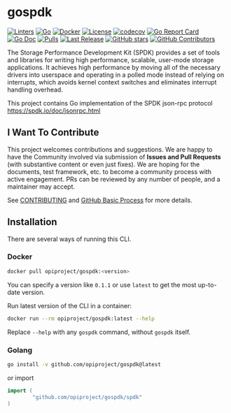 # gospdk

[![Linters](https://github.com/opiproject/gospdk/actions/workflows/linters.yml/badge.svg)](https://github.com/opiproject/gospdk/actions/workflows/linters.yml)
[![Go](https://github.com/opiproject/gospdk/actions/workflows/go.yml/badge.svg)](https://github.com/opiproject/gospdk/actions/workflows/go.yml)
[![Docker](https://github.com/opiproject/gospdk/actions/workflows/docker-publish.yml/badge.svg)](https://github.com/opiproject/gospdk/actions/workflows/docker-publish.yml)
[![License](https://img.shields.io/github/license/opiproject/gospdk?style=flat-square&color=blue&label=License)](https://github.com/opiproject/gospdk/blob/master/LICENSE)
[![codecov](https://codecov.io/gh/opiproject/gospdk/branch/main/graph/badge.svg)](https://codecov.io/gh/opiproject/gospdk)
[![Go Report Card](https://goreportcard.com/badge/github.com/opiproject/gospdk)](https://goreportcard.com/report/github.com/opiproject/gospdk)
[![Go Doc](https://img.shields.io/badge/godoc-reference-blue.svg)](http://godoc.org/github.com/opiproject/gospdk)
[![Pulls](https://img.shields.io/docker/pulls/opiproject/gospdk.svg?logo=docker&style=flat&label=Pulls)](https://hub.docker.com/r/opiproject/gospdk)
[![Last Release](https://img.shields.io/github/v/release/opiproject/gospdk?label=Latest&style=flat-square&logo=go)](https://github.com/opiproject/gospdk/releases)
[![GitHub stars](https://img.shields.io/github/stars/opiproject/gospdk.svg?style=flat-square&label=github%20stars)](https://github.com/opiproject/gospdk)
[![GitHub Contributors](https://img.shields.io/github/contributors/opiproject/gospdk.svg?style=flat-square)](https://github.com/opiproject/gospdk/graphs/contributors)

The Storage Performance Development Kit (SPDK) provides a set of tools and libraries for writing high performance, scalable, user-mode storage applications. It achieves high performance by moving all of the necessary drivers into userspace and operating in a polled mode instead of relying on interrupts, which avoids kernel context switches and eliminates interrupt handling overhead.

This project contains Go implementation of the SPDK json-rpc protocol <https://spdk.io/doc/jsonrpc.html>

## I Want To Contribute

This project welcomes contributions and suggestions.  We are happy to have the
Community involved via submission of **Issues and Pull Requests** (with
substantive content  or even just fixes). We are hoping for the documents,
test framework, etc. to become a community process with active engagement.
PRs can be reviewed by any number of people, and a maintainer may accept.

See [CONTRIBUTING](https://github.com/opiproject/opi/blob/main/CONTRIBUTING.md)
and [GitHub Basic Process](https://github.com/opiproject/opi/blob/main/doc-github-rules.md)
for more details.

## Installation

There are several ways of running this CLI.

### Docker

```sh
docker pull opiproject/gospdk:<version>
```

You can specify a version like `0.1.1` or use `latest` to get the most up-to-date version.

Run latest version of the CLI in a container:

```sh
docker run --rm opiproject/gospdk:latest --help
```

Replace `--help` with any `gospdk` command, without `gospdk` itself.

### Golang

```sh
go install -v github.com/opiproject/gospdk@latest
```

or import

```go
import (
        "github.com/opiproject/gospdk/spdk"
)
```
